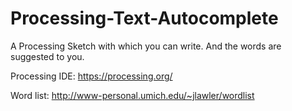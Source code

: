 # Processing-Text-Autocomplete
A Processing Sketch with which you can write. And the words are suggested to you.

Processing IDE: https://processing.org/

Word list: http://www-personal.umich.edu/~jlawler/wordlist
